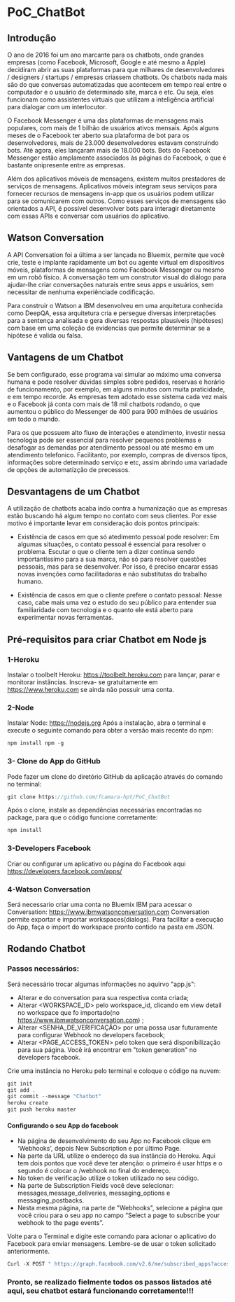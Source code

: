 # PoC_ChatBot 
## Introdução
O ano de 2016 foi um ano marcante para os chatbots, onde grandes empresas (como Facebook, Microsoft, Google e até mesmo
a Apple) decidiram abrir as suas plataformas para que milhares de desenvolvedores / designers / startups / empresas criassem chatbots.
Os chatbots nada mais são do que conversas automatizadas que acontecem em tempo real entre o computador e o usuário de determinado site,
marca e etc. Ou seja, eles funcionam como assistentes virtuais que utilizam a inteligência artificial para dialogar com um interlocutor.

O Facebook Messenger é uma das plataformas de mensagens mais populares, com mais de 1 bilhão de usuários ativos mensais. Após alguns
meses de o Facebook ter aberto sua plataforma de bot para os desenvolvedores, mais de 23.000 desenvolvedores estavam construindo bots.
Até agora, eles lançaram mais de 18.000 bots. Bots do Facebook Messenger estão amplamente associados às páginas do Facebook, o que é
bastante onipresente entre as empresas.

Além dos aplicativos móveis de mensagens, existem muitos prestadores de serviços de mensagens. Aplicativos móveis integram seus serviços
para fornecer recursos de mensagens in-app que os usuários podem utilizar para se comunicarem com outros. Como esses serviços de
mensagens são orientados a API, é possível desenvolver bots para interagir diretamente com essas APIs e conversar com usuários do
aplicativo.

## Watson Conversation
A API Conversation foi a última a ser lançada no Bluemix, permite que você crie, teste e implante rapidamente um bot ou agente
virtual em dispositivos móveis, plataformas de mensagens como Facebook Messenger ou mesmo em um robô físico. A conversação tem um
construtor visual do diálogo para ajudar-lhe criar conversações naturais entre seus apps e usuários, sem necessitar de nenhuma
experiênciade codificação.

Para construir o Watson a IBM desenvolveu em uma arquitetura conhecida como DeepQA, essa arquitetura cria e persegue diversas
interpretações para a sentença analisada e gera diversas respostas plausíveis (hipóteses) com base em uma coleção de evidencias que
permite determinar se a hipótese é valida ou falsa.

## Vantagens de um Chatbot
Se bem configurado, esse programa vai simular ao máximo uma conversa humana e pode resolver dúvidas simples sobre pedidos, reservas e
horário de funcionamento, por exemplo, em alguns minutos com muita praticidade, e em tempo recorde. As empresas tem adotado esse sistema
cada vez mais e o Facebook já conta com mais de 18 mil chatbots rodando, o que aumentou o público do Messenger de 400 para 900 milhões
de usuários em todo o mundo.

Para os que possuem alto fluxo de interações e atendimento, investir nessa tecnologia pode ser essencial para resolver pequenos
problemas e desafogar as demandas por atendimento pessoal ou até mesmo em um atendimento telefonico. Facilitanto, por exemplo, compras de diversos tipos, informações sobre determinado serviço e etc, assim abrindo uma variadade de opções de automatizção de precessos.

## Desvantagens de um Chatbot
A utilização de chatbots acaba indo contra a humanização que as empresas estão buscando há algum tempo no contato com seus clientes. Por
esse motivo é importante levar em consideração dois pontos principais:

* Existência de casos em que só atedimento pessoal pode resolver: Em algumas situações, o contato pessoal é essencial para resolver o
problema. Escutar o que o cliente tem a dizer continua sendo importantíssimo para a sua marca, não só para resolver questões pessoais,
mas para se desenvolver. Por isso, é preciso encarar essas novas invenções como facilitadoras e não substitutas do trabalho humano. 

* Existência de casos em que o cliente prefere o contato pessoal: Nesse caso, cabe mais uma vez o estudo do seu público para entender sua
familiaridade com tecnologia e o quanto ele está aberto para experimentar novas ferramentas.

## Pré-requisitos para criar Chatbot em Node js
### 1-Heroku
Instalar o toolbelt Heroku: https://toolbelt.heroku.com para lançar, parar e monitorar instâncias. Inscreva- se gratuitamente em https://www.heroku.com se ainda não possuir uma conta. 

### 2-Node
Instalar Node: https://nodejs.org
Após a instalação, abra o terminal e execute o seguinte comando para obter a versão mais recente do npm:
```js
npm install npm -g
```

### 3- Clone do App do GitHub
Pode fazer um clone do diretório GitHub da aplicação através do comando no terminal:
```js
git clone https://github.com/fcamara-hpt/PoC_ChatBot
```
Após o clone, instale as dependências necessárias encontradas no package, para que o código funcione corretamente:
```js
npm install
```

### 3-Developers Facebook
Criar ou configurar um aplicativo ou página do Facebook aqui https://developers.facebook.com/apps/

### 4-Watson Conversation
Será necessario criar uma conta no Bluemix IBM para acessar o Conversation: https://www.ibmwatsonconversation.com
Conversation permite exportar e importar workspaces(dialogs). Para facilitar a execução do App, faça o import do workspace pronto contido na pasta em JSON.

## Rodando Chatbot
### Passos necessários:
Será necessário trocar algumas informações no aquirvo "app.js": 
* Alterar <USER> e <PASSWORD> do conversation para sua respectiva conta criada;
* Alterar <WORKSPACE_ID> pelo workspace_id, clicando em view detail no workspace que fo importado(no https://www.ibmwatsonconversation.com) ;
* Alterar <SENHA_DE_VERIFICAÇÃO> por uma possa usar futuramente para configurar Webhook no developers facebook;
* Alterar <PAGE_ACCESS_TOKEN> pelo token que será disponibilização para sua página. Você irá encontrar em "token generation" no 
developers facebook.

Crie uma instância no Heroku pelo terminal e coloque o código na nuvem:
```js
git init
git add .
git commit --message "Chatbot"
heroku create
git push heroku master
```
#### Configurando o seu App do facebook
* Na página de desenvolvimento do seu App no Facebook clique em ‘Webhooks’, depois New Subscription e por último Page.
* Na parte da URL utilize o endereço da sua instância do Heroku. Aqui tem dois pontos que você deve ter atenção: o primeiro é usar 
https e o segundo é colocar o /webhook no final do endereço.
* No token de verificação utilize o token utilizado no seu código.
* Na parte de Subscription Fields você deve selecionar: messages,message_deliveries, messaging_options e messaging_postbacks.
* Nesta mesma página, na parte de "Webhooks", selecione a página que você criou para o seu app no campo “Select a page to subscribe your webhook to the page events”.

Volte para o Terminal e digite este comando para acionar o aplicativo do Facebook para enviar mensagens. Lembre-se de usar o token
solicitado anteriormente.
```js
Curl -X POST " https://graph.facebook.com/v2.6/me/subscribed_apps?access_token= <PAGE_ACCESS_TOKEN> "
```

### Pronto, se realizado fielmente todos os passos listados até aqui, seu chatbot estará funcionando corretamente!!!
